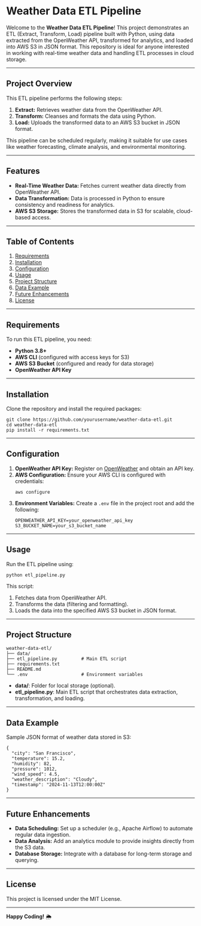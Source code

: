<h1>Weather Data ETL Pipeline</h1>

<p>Welcome to the <strong>Weather Data ETL Pipeline</strong>! This project demonstrates an ETL (Extract, Transform, Load) pipeline built with Python, using data extracted from the OpenWeather API, transformed for analytics, and loaded into AWS S3 in JSON format. This repository is ideal for anyone interested in working with real-time weather data and handling ETL processes in cloud storage.</p>

<hr>

<h2>Project Overview</h2>
<p>This ETL pipeline performs the following steps:</p>
<ol>
  <li><strong>Extract:</strong> Retrieves weather data from the OpenWeather API.</li>
  <li><strong>Transform:</strong> Cleanses and formats the data using Python.</li>
  <li><strong>Load:</strong> Uploads the transformed data to an AWS S3 bucket in JSON format.</li>
</ol>
<p>This pipeline can be scheduled regularly, making it suitable for use cases like weather forecasting, climate analysis, and environmental monitoring.</p>

<hr>

<h2>Features</h2>
<ul>
  <li><strong>Real-Time Weather Data:</strong> Fetches current weather data directly from OpenWeather API.</li>
  <li><strong>Data Transformation:</strong> Data is processed in Python to ensure consistency and readiness for analytics.</li>
  <li><strong>AWS S3 Storage:</strong> Stores the transformed data in S3 for scalable, cloud-based access.</li>
</ul>

<hr>

<h2>Table of Contents</h2>
<ol>
  <li><a href="#requirements">Requirements</a></li>
  <li><a href="#installation">Installation</a></li>
  <li><a href="#configuration">Configuration</a></li>
  <li><a href="#usage">Usage</a></li>
  <li><a href="#project-structure">Project Structure</a></li>
  <li><a href="#data-example">Data Example</a></li>
  <li><a href="#future-enhancements">Future Enhancements</a></li>
  <li><a href="#license">License</a></li>
</ol>

<hr>

<h2 id="requirements">Requirements</h2>
<p>To run this ETL pipeline, you need:</p>
<ul>
  <li><strong>Python 3.8+</strong></li>
  <li><strong>AWS CLI</strong> (configured with access keys for S3)</li>
  <li><strong>AWS S3 Bucket</strong> (configured and ready for data storage)</li>
  <li><strong>OpenWeather API Key</strong></li>
</ul>

<hr>

<h2 id="installation">Installation</h2>
<p>Clone the repository and install the required packages:</p>
<pre><code>git clone https://github.com/yourusername/weather-data-etl.git
cd weather-data-etl
pip install -r requirements.txt
</code></pre>

<hr>

<h2 id="configuration">Configuration</h2>
<ol>
  <li><strong>OpenWeather API Key:</strong> Register on <a href="https://openweathermap.org/api">OpenWeather</a> and obtain an API key.</li>
  <li><strong>AWS Configuration:</strong> Ensure your AWS CLI is configured with credentials:
    <pre><code>aws configure</code></pre>
  </li>
  <li><strong>Environment Variables:</strong> Create a <code>.env</code> file in the project root and add the following:
    <pre><code>OPENWEATHER_API_KEY=your_openweather_api_key
S3_BUCKET_NAME=your_s3_bucket_name
</code></pre>
  </li>
</ol>

<hr>

<h2 id="usage">Usage</h2>
<p>Run the ETL pipeline using:</p>
<pre><code>python etl_pipeline.py</code></pre>
<p>This script:</p>
<ol>
  <li>Fetches data from OpenWeather API.</li>
  <li>Transforms the data (filtering and formatting).</li>
  <li>Loads the data into the specified AWS S3 bucket in JSON format.</li>
</ol>

<hr>

<h2 id="project-structure">Project Structure</h2>
<pre><code>weather-data-etl/
├── data/
├── etl_pipeline.py         # Main ETL script
├── requirements.txt
├── README.md
└── .env                    # Environment variables
</code></pre>
<ul>
  <li><strong>data/</strong>: Folder for local storage (optional).</li>
  <li><strong>etl_pipeline.py</strong>: Main ETL script that orchestrates data extraction, transformation, and loading.</li>
</ul>

<hr>

<h2 id="data-example">Data Example</h2>
<p>Sample JSON format of weather data stored in S3:</p>
<pre><code>{
  "city": "San Francisco",
  "temperature": 15.2,
  "humidity": 82,
  "pressure": 1012,
  "wind_speed": 4.5,
  "weather_description": "Cloudy",
  "timestamp": "2024-11-13T12:00:00Z"
}
</code></pre>

<hr>

<h2 id="future-enhancements">Future Enhancements</h2>
<ul>
  <li><strong>Data Scheduling:</strong> Set up a scheduler (e.g., Apache Airflow) to automate regular data ingestion.</li>
  <li><strong>Data Analysis:</strong> Add an analytics module to provide insights directly from the S3 data.</li>
  <li><strong>Database Storage:</strong> Integrate with a database for long-term storage and querying.</li>
</ul>

<hr>

<h2 id="license">License</h2>
<p>This project is licensed under the MIT License.</p>

<hr>

<p><strong>Happy Coding!</strong> 🌦️</p>
